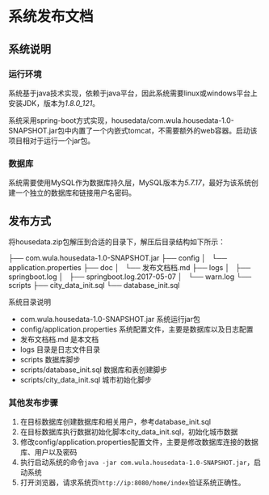 # 系统发布文档

## 系统说明

### 运行环境
系统基于java技术实现，依赖于java平台，因此系统需要linux或windows平台上安装JDK，版本为*1.8.0_121*。

系统采用spring-boot方式实现，housedata/com.wula.housedata-1.0-SNAPSHOT.jar包中内置了一个内嵌式tomcat，不需要额外的web容器。启动该项目相对于运行一个jar包。

### 数据库
系统需要使用MySQL作为数据库持久层，MySQL版本为*5.7.17*，最好为该系统创建一个独立的数据库和链接用户名密码。

## 发布方式
将housedata.zip包解压到合适的目录下，解压后目录结构如下所示：

├── com.wula.housedata-1.0-SNAPSHOT.jar
├── config
│   └── application.properties
├── doc
│   └── 发布文档档.md
├── logs
│   ├── springboot.log
│   ├── springboot.log.2017-05-07
│   └── warn.log
└── scripts
    ├── city_data_init.sql
    └── database_init.sql
  
系统目录说明  
- com.wula.housedata-1.0-SNAPSHOT.jar 系统运行jar包
- config/application.properties 系统配置文件，主要是数据库以及日志配置
- 发布文档档.md 是本文档
- logs 目录是日志文件目录
- scripts 数据库脚步
- scripts/database_init.sql 数据库和表创建脚步
- scripts/city_data_init.sql 城市初始化脚步

### 其他发布步骤

1. 在目标数据库创建数据库和相关用户，参考database_init.sql
2. 在目标数据库执行数据初始化脚本city_data_init.sql，初始化城市数据
3. 修改config/application.properties配置文件，主要是修改数据库连接的数据库、用户以及密码
4. 执行启动系统的命令`java -jar com.wula.housedata-1.0-SNAPSHOT.jar`，启动系统
5. 打开浏览器，请求系统页`http://ip:8080/home/index`验证系统正确性。

